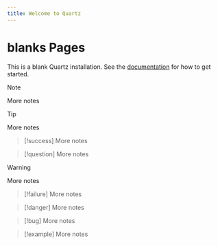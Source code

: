 ```yaml
---
title: Welcome to Quartz
---
```


# blanks Pages
This 
is a blank Quartz installation.
See the [documentation](https://quartz.jzhao.xyz) for how to get started.

> [!note]
> More notes



> [!tip]
> More notes

> [!success]
> More notes

> [!question]
> More notes

> [!warning]
> More notes

> [!failure]
> More notes

> [!danger]
> More notes

> [!bug]
> More notes

> [!example]
> More notes





